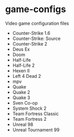 # game-configs
Video game configuration files

* Counter-Strike 1.6
* Counter-Strike: Source
* Counter-Strike 2
* Deus Ex
* Doom
* Half-Life
* Half-Life 2
* Hexen II
* Left 4 Dead 2
* mpv
* Quake
* Quake 2
* Quake 3
* Sven Co-op
* System Shock 2
* Team Fortress Classic
* Team Fortress 2
* Unreal 98
* Unreal Tournament 99
